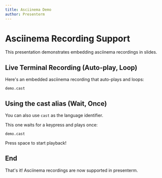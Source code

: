 ```yaml
---
title: Asciinema Demo
author: Presenterm
---
```


# Asciinema Recording Support

This presentation demonstrates embedding asciinema recordings in slides.

<!-- end_slide -->

## Live Terminal Recording (Auto-play, Loop)

Here's an embedded asciinema recording that auto-plays and loops:

```asciinema +start:auto +play:loop
demo.cast
```

<!-- end_slide -->

## Using the cast alias (Wait, Once)

You can also use `cast` as the language identifier.

This one waits for a keypress and plays once:

```cast +start:wait +play:once
demo.cast
```

Press space to start playback!

<!-- end_slide -->

## End

That's it! Asciinema recordings are now supported in presenterm.
